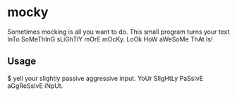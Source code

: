 # mocky
Sometimes mocking is all you want to do. This small program turns your text InTo SoMeThInG sLiGhTlY mOrE mOcKy. LoOk HoW aWeSoMe ThAt Is!

## Usage
$ yell your slightly passive aggressive input.
YoUr SlIgHtLy PaSsIvE aGgReSsIvE iNpUt.
